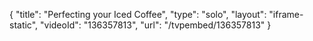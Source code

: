 {
    "title": "Perfecting your Iced Coffee",
    "type": "solo",
    "layout": "iframe-static",
    "videoId": "136357813",
    "url": "\/tvpembed\/136357813"
}